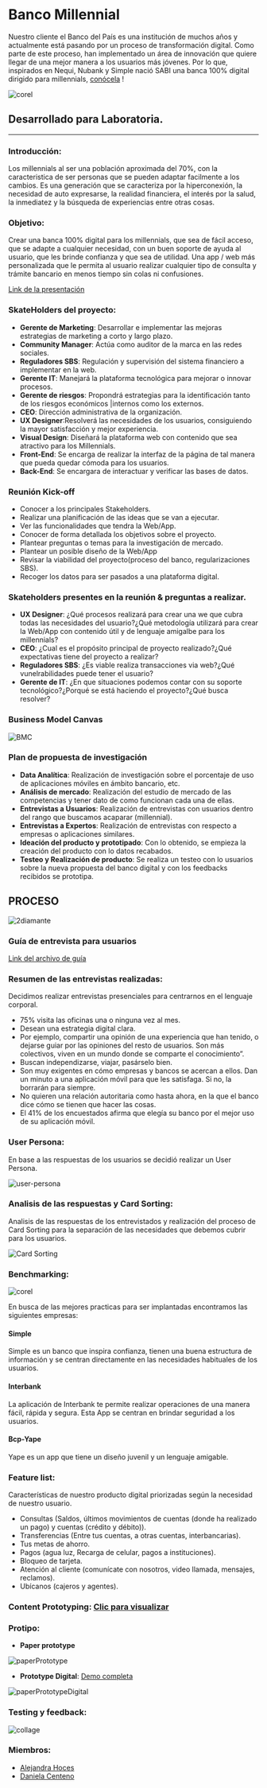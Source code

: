 # Banco Millennial

Nuestro cliente el Banco del País es una institución de muchos años y actualmente está pasando por un proceso de transformación digital. Como parte de este proceso, han implementado un área de innovación que quiere llegar de una mejor manera a los usuarios más jóvenes. Por lo que, inspirados en Nequi, Nubank y Simple nació SABI una banca 100% digital dirigido para millennials, [conócela](https://marvelapp.com/628i8jb) !  

![corel](https://user-images.githubusercontent.com/31807340/37257048-986873d2-2531-11e8-8c19-f2d1bda5861d.png)

## Desarrollado para Laboratoria.
___

### Introducción:

Los millennials al ser una población aproximada del 70%, con la caracteristica de ser personas que se pueden adaptar facilmente a los cambios. Es una generación que se caracteriza por la hiperconexión, la necesidad de auto expresarse, la realidad financiera, el interés por la salud, la inmediatez y la búsqueda de experiencias entre otras cosas.

### Objetivo:

Crear una banca 100% digital para los millennials, que sea de fácil acceso, que se adapte a cualquier necesidad, con un buen soporte de ayuda al usuario, que les brinde confianza y que sea de utilidad. Una app / web más personalizada que le permita al usuario realizar cualquier tipo de consulta y trámite bancario en menos tiempo sin colas ni confusiones.

[Link de la presentación](https://docs.google.com/presentation/d/1IidnhES_ktjlBexaw6KgnrKLCoHs6xrZquP4pc6_9g4/edit)

### SkateHolders del proyecto:

* **Gerente de Marketing**: Desarrollar e implementar las mejoras estrategias de marketing a corto y largo plazo.
* **Community Manager**: Actúa como auditor de la marca en las redes sociales.
* **Reguladores SBS**: Regulación y supervisión del sistema financiero a implementar en la web.
* **Gerente IT**: Manejará la plataforma tecnológica para mejorar o innovar procesos.
* **Gerente de riesgos**: Propondrá estrategias para la identificación tanto de los riesgos  económicos  |internos como los externos.
* **CEO**: Dirección administrativa de la organización.
* **UX Designer**:Resolverá las necesidades de los usuarios, consiguiendo la mayor satisfacción y mejor experiencia.
* **Visual Design**: Diseñará la plataforma web con contenido que sea atractivo para los Millennials.
* **Front-End**: Se encarga de realizar la interfaz de la página de tal manera que pueda quedar cómoda para los usuarios.
* **Back-End**: Se encargara de interactuar y verificar las bases de datos.

### Reunión Kick-off

* Conocer a los principales Stakeholders.
* Realizar una planificación de las ideas que se van a ejecutar.
* Ver las funcionalidades que tendra la Web/App.
* Conocer de forma detallada los objetivos sobre el proyecto.
* Plantear preguntas o temas para la investigación de mercado.
* Plantear un posible diseño de la Web/App
* Revisar la viabilidad del proyecto(proceso del banco, regularizaciones SBS).
* Recoger los datos para ser pasados a una plataforma digital.

### Skateholders presentes en la reunión & preguntas a realizar.

* **UX Designer**: ¿Qué procesos realizará para crear una we que cubra todas las necesidades del usuario?¿Qué metodología utilizará para crear la Web/App con contenido útil y de lenguaje amigalbe para los millennials?
* **CEO**: ¿Cual es el propósito principal de proyecto realizado?¿Qué expectativas tiene del proyecto a realizar?
* **Reguladores SBS**: ¿Es viable realiza transacciones via web?¿Qué vunelrabilidades puede tener el usuario?
* **Gerente de IT**: ¿En que situaciones podemos contar con su soporte tecnológico?¿Porqué se está haciendo el proyecto?¿Qué busca resolver?

### Business Model Canvas
![BMC](assets/documents/bmc.png)
### Plan de propuesta de investigación

* **Data Analítica**: Realización de investigación sobre el porcentaje de uso de aplicaciones móviles en ámbito bancario, etc.
* **Análisis de mercado**: Realización del estudio de mercado de las competencias y tener dato de como funcionan cada una de ellas.
* **Entrevistas a Usuarios**: Realización de entrevistas con usuarios dentro del rango que buscamos acaparar (millennial).
* **Entrevistas a Expertos**: Realización de entrevistas con respecto a empresas o aplicaciones similares.
* **Ideación del producto y prototipado**: Con lo obtenido, se empieza la creación del producto con lo datos recabados.
* **Testeo y Realización de producto**: Se realiza un testeo con lo usuarios sobre la nueva propuesta del banco digital y con los feedbacks recibidos se prototipa.  
## PROCESO  
![2diamante](https://user-images.githubusercontent.com/31807340/37246469-41235a16-2477-11e8-9ac1-17ef9d88a1f4.png)

### Guía de entrevista para usuarios 
[Link del archivo de guía](https://docs.google.com/document/d/1Q53O030YK2eXA-HvkJxDAnTNqPbEHFnSbx-wbpYsNMY/edit)  
### Resumen de las entrevistas realizadas:
Decidimos realizar entrevistas presenciales para centrarnos en el lenguaje corporal.   
-  75% visita las oficinas una o ninguna vez al mes.  
-  Desean una estrategia digital clara.  
-  Por ejemplo, compartir una opinión de una experiencia que han tenido, o dejarse guiar por las opiniones del resto de usuarios. Son más colectivos, viven en un mundo donde se comparte el conocimiento”.  
-  Buscan independizarse, viajar, pasárselo bien.  
-  Son muy exigentes en cómo empresas y bancos se acercan a ellos. Dan un minuto a una aplicación móvil para que les satisfaga. Si no, la borrarán para siempre.  
-  No quieren una relación autoritaria como hasta ahora, en la que el banco dice cómo se tienen que hacer las cosas.  
-  El 41% de los encuestados afirma que elegía su banco por el mejor uso de su aplicación móvil.  

### User Persona:
En base a las respuestas de los usuarios se decidió realizar un User Persona.

![user-persona](assets/documents/user-persona.png)

### Analisis de las respuestas y Card Sorting:
Analisis de las respuestas de los entrevistados y realización del proceso de Card Sorting para la separación de las necesidades que debemos cubrir para los usuarios.

![Card Sorting](assets/documents/cardSorting.jpg)

### Benchmarking:  
![corel](https://user-images.githubusercontent.com/31807340/37255926-8e658fc4-2521-11e8-8939-13d6783435f5.png)  

En busca de las mejores practicas para ser implantadas encontramos las siguientes empresas:  
#### **Simple**
Simple es un banco que inspira confianza, tienen una buena estructura de información y se centran directamente en las necesidades habituales de los usuarios.  
#### **Interbank**
La aplicación de Interbank te permite realizar operaciones de una manera fácil, rápida y segura. Esta App se centran en brindar seguridad a los usuarios.  
#### **Bcp-Yape**
Yape es un app que tiene un diseño juvenil y un lenguaje amigable.

### Feature list:

Características de nuestro producto digital priorizadas según la necesidad de nuestro usuario.
- Consultas (Saldos, últimos movimientos de cuentas (donde ha realizado un pago) y cuentas (crédito y débito)).
- Transferencias (Entre tus cuentas, a otras cuentas, interbancarias).
- Tus metas de ahorro.
- Pagos (agua luz, Recarga de celular, pagos a instituciones).
- Bloqueo de tarjeta.
- Atención al cliente (comunícate con nosotros, video llamada, mensajes, reclamos).
- Ubícanos (cajeros y agentes).

### Content Prototyping: [Clic para visualizar](https://docs.google.com/document/d/1E3DhWLPYFCzkVqU-p-hPOvgaTQXgfrDRwTpYEi9H1Eg/edit)
### Protipo:

* **Paper prototype**

![paperPrototype](assets/documents/paperprototype.jpg)

* **Prototype Digital**: [Demo completa](https://marvelapp.com/628i8jb)

![paperPrototypeDigital](assets/documents/previ.jpg)

### Testing y feedback:

![collage](assets/documents/collage.jpg)

### Miembros:
* [Alejandra Hoces](https://github.com/alejandraHoces)
* [Daniela Centeno](https://github.com/DDCenteno)
